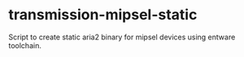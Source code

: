 transmission-mipsel-static
==========================

Script to create static aria2 binary for mipsel devices using entware toolchain.
